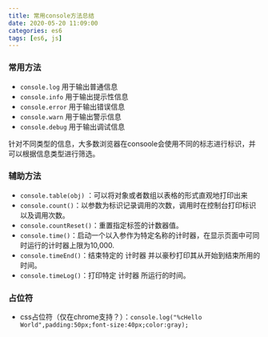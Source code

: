 ```yaml
---
title: 常用console方法总结
date: 2020-05-20 11:09:00 
categories: es6
tags: [es6, js]
---
```


### 常用方法
* `console.log` 用于输出普通信息
* `console.info` 用于输出提示性信息
* `console.error` 用于输出错误信息
* `console.warn` 用于输出警示信息
* `console.debug` 用于输出调试信息

针对不同类型的信息，大多数浏览器在consoole会使用不同的标志进行标识，并可以根据信息类型进行筛选。

### 辅助方法
* `console.table(obj)` ：可以将对象或者数组以表格的形式直观地打印出来
* `console.count()`：以参数为标识记录调用的次数，调用时在控制台打印标识以及调用次数。
* `console.countReset()`：重置指定标签的计数器值。
* `console.time()`：启动一个以入参作为特定名称的计时器，在显示页面中可同时运行的计时器上限为10,000.
* `console.timeEnd()`：结束特定的 计时器 并以豪秒打印其从开始到结束所用的时间。
* `console.timeLog()`：打印特定 计时器 所运行的时间。

### 占位符
* css占位符（仅在chrome支持？）：`console.log("%cHello World",padding:50px;font-size:40px;color:gray);`